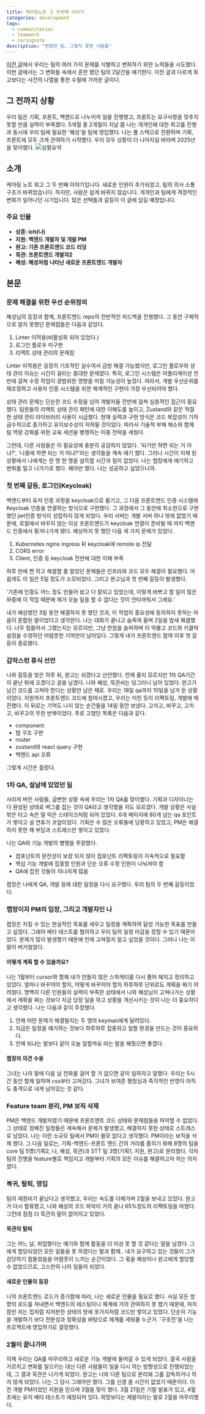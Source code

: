 ```yaml
---
title: 케어링노트 그 두번째 이야기
categories: development
tags:
  - communitation
  - teamwork
  - caringnote
description: "변화한 팀, 그렇지 못한 사람들"
---
```


[이전 글](../caringnote-retrospective-1/)에서 우리는 팀의 여러 가지 문제를 식별하고 변화하기 위한 노력들을 시도했다. 이번 글에서는 그 변화들 속에서 혼란 했던 팀의 2달간을 얘기한다. 이전 글과 다르게 회고보다는 사건의 나열을 통한 수필에 가까운 글이다.

## 그 전까지 상황

우리 팀은 기획, 프론트, 백엔드로 나누어져 일을 진행했고, 프론트는 요구사항을 맞추지 못할 만큼 실력이 부족했다. 5개월 중 2개월이 지날 쯤 나는 개개인에 대한 회고를 진행과 동시에 우리 팀에 필요한 '혜성'을 팀에 영입했다. 나는 풀 스택으로 전환하며 기획, 프론트에 모두 크게 관여하기 시작했다. 우리 모두 상황이 더 나아지길 바라며 2025년을 맞이했다.
![상황요약](../../assets/images/2025-04-04-caringnote2/summary.png)

## 소개

케어링 노트 회고 그 두 번째 이야기입니다. 새로운 인원이 추가되었고, 팀의 의사 소통 구조가 바뀌었습니다. 하지만, 사람은 쉽게 바뀌지 않습니다. 개개인과 팀에게 격정적인 변화가 일어나던 시기입니다. 많은 선택들과 갈등이 이 글에 담길 예정입니다.

### 주요 인물

- **상훈: ich(나)**
- **지원: 백엔드 개발자 및 개발 PM**
- **완고: 기존 프론트엔드 코드 리딩**
- **묵관: 프론트엔드 개발자2**
- **혜성: 혜성처럼 나타난 새로운 프론트엔드 개발자**

## 본문

### 문제 해결을 위한 우선 순위정의

혜성님의 등장과 함께, 프론트엔드 repo의 전반적인 피드백을 진행했다. 그 동안 구체적으로 알지 못했던 문제점들은 다음과 같았다.

1. Linter 미적용(비활성화 되어 있었다.)
2. 로그인 플로우 미구현
3. 리액트 상태 관리의 문제점

Linter 미적용은 굉장히 기초적인 실수여서 금방 해결 가능했지만, 로그인 플로우와 상태 관리 이슈는 시간이 걸리는 중대한 문제였다. 특히, 로그인 시스템은 어플리케이션 전반에 걸쳐 수정 작업이 광범위한 영향을 미칠 가능성이 높았다. 따라서, 개발 우선순위를 재조정하고 사용자 인증 시스템을 위한 체계적인 구현이 가장 우선되어야 했다.

상태 관리 문제는 단순한 코드 수정을 넘어 개발자들 전반에 걸쳐 심층적인 접근이 필요했다. 팀원들의 리액트 상태 관리 패턴에 대한 이해도를 높이고, Zustand와 같은 적절한 상태 관리 라이브러리 사용이 시급했다. 현재 실력과 구현 방식은 코드 복잡성이 기하급수적으로 증가하고 유지보수성이 저하될 것이었다. 따라서 기술적 부채 해소와 함께 팀 역량 강화를 위한 교육 세션을 병행하는 이중 전략을 세웠다.

그런데, 다른 사람들은 이 필요성에 충분히 공감하지 않았다. '되기만 하면 되는 거 아냐?', '나중에 하면 되는 거 아냐?'라는 생각들을 계속 얘기 했다. 그러나 시간이 지체 된 상황에서 나에게는 한 명 한 명을 설득할 시간과 힘이 없었다. 나는 랩장에게 얘기하고 변화를 밀고 나가기로 했다. 해야만 했다. 나는 성공하고 싶었으니까.

### 첫 번째 갈등, 로그인(Keycloak)

백엔드부터 유저 인증 과정을 keycloak으로 옮기고, 그 다음 프론트엔드 인증 시스템에 Keycloak 인증을 연결하는 방식으로 구현했다. 그 과정에서 그 동안에 최소한으로 구현했던 jwt인증 방식이 성립하지 않게 되었다. 우리 서버는 개발 서버 하나 밖에 없었기 때문에, 로컬에서 바꾸지 않는 이상 프론트엔드가 keycloak 연결이 준비될 때 까지 백엔드 인증에서 튕겨나가게 됐다. 예상하지 못 했던 다음 세 가지 문제가 있었다.

1. Kubernetes nginx ingress 뒤 keycloak에 remote ip 전달
2. CORS error
3. Client, 인증 등 keycloak 전반에 대한 이해 부족

하루 만에 짠 하고 해결할 줄 알았던 문제들은 인프라와 코드 모두 해결이 필요했다. 아쉽게도 이 일은 5일 정도가 소모되었다. 그리고 완고님과 첫 번째 갈등이 발생했다.

'기존에 인증도 어느 정도 만들어 놨고 다 잘되고 있었는데, 이렇게 바쁘고 할 일이 많은 와중에 이 작업 때문에 제가 오늘 일을 할 수 없다는 것이 안타까워서 그래요.'

내가 예상했던 3일 동안 해결하지 못 했던 것과, 이 작업의 중요성에 동의하지 못하는 마음이 혼합된 말이었다고 생각한다. 나는 대화가 끝나고 숨죽여 울며 2일을 밤새 해결했다. 너무 힘들어서 그랬는지는 모르지만, 그냥 한참을 슬퍼하며 이 악물고 코드와 키클락 설정을 수정하던 어렴풋한 기억만이 남아있다. 그렇게 내가 프론트엔드 참여 이후 첫 갈등이 종료됐다.

### 갑작스런 휴식 선언

나와 갈등을 빚은 하루 뒤, 완고는 쉬겠다고 선언했다. 언제 올지 모르지만 1차 QA기간이 끝난 뒤에 오겠다고 글을 남겼다. 나와 혜성, 묵관씨는 덩그러니 남아 있었다. 완고가 남긴 코드를 고쳐야 한다는 상황만 남은 채로. 우리는 18일 qa까지 10일을 남겨 둔 상황이었다. 지원까지 프론트엔드 코드에 참여시켰고, 우리는 미친 듯이 리팩토링, 개발에 매진했다.
이 뒤로는 기억도 나지 않는 순간들을 14일 동안 보냈다. 고치고, 바꾸고, 고치고, 바꾸고의 무한 반복이었다. 주로 고쳤던 목록은 다음과 같다.

- component
- 탭 구조 구현
- router
- zustand와 react query 구현
- 백엔드 api 오류
  
그렇게 시간은 흘렀다.

### 1차 QA, 설날에 있었던 일

사라져 버린 사람들, 급변한 상황 속에 우리는 1차 QA를 맞이했다. 기획과 디자이너는 다 완성된 상태로 버그를 잡는 것이 QA라고 생각했을 지도 모르겠다. 개발 상황은 사실 밖은 타고 속은 덜 익은 스테이크처럼 되어 있었다. 6개 페이지에 80개 넘는 qa 포인트가 쌓이고 설 연휴가 코앞이었다. 기획은 수 많은 오류들에 당황하고 있었고, PM은 해결하지 못한 채 부담과 스트레스만 쌓이고 있었다.

나는 QA와 기능 개발의 병행을 주장했다.

- 컴포넌트의 완전성이 보장 되지 않아 컴포넌트 리팩토링이 지속적으로 필요함
- 핵심 기능 개발에 집중할 인원과 단순 오류 수정 인원이 나눠져야 함
- QA에 잡힌 것들이 지나치게 많음

랩장은 나에게 QA, 개발 등에 대한 일정을 다시 요구했다. 우리 팀의 두 번째 갈등이었다.

### 랩장이자 PM의 입장, 그리고 개발자인 나

랩장은 지킬 수 있는 현실적인 목표를 세우고 일정을 계획하여 달성 가능한 목표를 만들고 싶었다. 그래야 베타 테스트를 협의하고 우리 팀의 일정 마감을 정할 수 있기 때문이었다. 문제가 많이 발생했기 때문에 언제 고쳐질지 알고 싶었을 것이다. 그러나 나는 이 말이 버거웠었다.

#### 어떻게 계획 할 수 있을까요?

나는 1월부터 cursor와 함께 내가 만들지 않은 스파게티를 다시 풀어 헤치고 정리하고 있었다. 얼마나 바꾸어야 할지, 어떻게 바꾸어야 할지 하루하루 단위로도 계획을 짜기 어려웠다. 명백히 다른 인원들의 실력이 부족한 상태에서 나와 혜성님이 고쳐나가는 상황에서 계획을 짜는 것보다 지금 당장 일을 하고 상황을 개선시키는 것이 나는 더 중요하다고 생각했다. 나는 다음과 같이 주장했다.

1. 언제 어떤 문제가 해결될지는 두 명의 keyman에게 달려있다.
2. 지금은 일정을 얘기하는 것보다 하루하루 집중하고 일할 환경을 만드는 것이 중요하다.
3. 언제 되냐는 말보다 같이 오늘 일할까요 라는 말을 해줬으면 좋겠다.

#### 랩장의 의견 수용

그녀는 나의 말에 다음 날 전화를 걸어 할 거 없으면 같이 일하자고 말했다. 우리는 5시간 동안 함께 일하며 css부터 고쳐갔다. 그녀가 보여준 평정심과 즉각적인 반영이 아직도 충격으로 내게 남아있는 것 같다.

### Feature team 분리, PM 보직 삭제

PM은 백엔드 개발자였기 때문에 프론트엔트 코드 상태와 문제점들을 파악할 수 없었다. 그 상태로 정해진 일정들은 계속해서 문제가 발생했고, 해결하지 못한 상태로 스트레스로 남았다. 나는 이런 소규모 팀에서 PM이 쓸모 없다고 생각했다. PM이라는 보직을 삭제 했다. 그 다음 일로는, 기획-백엔드-프론트 엔드 간의 거리를 좁히기 위해 8명의 팀을 core 팀 5명(기획2, 나, 혜성, 묵관)과 STT 팀 3명(기획1, 지원, 완고)로 분리했다. 각자 팀의 진행을 feature별로 책임지고 개발부터 기획의 모든 이슈를 해결하고자 하는 의지였다.

### 복귀, 탈퇴, 영입

팀의 재정비가 끝났다고 생각했고, 우리는 속도를 더해가며 2월을 보내고 있었다. 완고가 다시 합류했고, 나와 혜성의 코드 파악이 거의 끝나 65%정도의 리팩토링을 마쳤다. 그런데 점점 더 묵관의 말이 없어지고 있었다.

#### 묵관의 탈퇴

그는 어느 날, 취업했다는 얘기와 함께 활동을 더 이상 못 할 것 같다는 말을 남겼다. 그에게 할당되었던 모든 일들을 못 하겠다는 말과 함께.. 내가 요구하고 있는 것들이 그가 감당하기 힘들었음을 어렴풋이 느끼는 순간이었다. 그 몫을 혜성이나 완고에게 할당할 수 없었으므로, 고스란히 나의 일들이 되었다.

#### 새로운 인물의 등장

나의 프론트엔드 로드가 증가함에 따라, 나는 새로운 인물을 필요로 했다. 사실 모든 방향의 로드를 쳐내면서 백엔드의 테스팅이나 체계에 거의 관여하지 못 했기 때문에, 마치 잠만 자는 집처럼 지저분한 상태의 방에 옷가지처럼 코드만 쌓이고 있었다. 단순히 기능을 개발하기 보다 전문성과 정확성을 바탕으로 체계를 세워줄 누군가. '구조진'을 나는 프로젝트에 영입하기로 결정했다.

### 2월이 끝나가며

이제 우리는 QA를 마무리하고 새로운 기능 개발에 들어갈 수 있게 되었다. 결국 사람을 가르치고 변화를 일으키는 대신 다른 사람들이 일을 다시 하는 방향성으로 진행되었는데, 그 결과 묵관은 나가게 되었다. 완고는 나와 다른 팀으로 분리돼 그를 감독하거나 하지 않게 되었다. 나는 그 당시 그래야만 했다. 그를 신경 쓸 시간이 없었기 때문이다. 이전 개발 PM이었던 지원을 믿으며 3월을 맞이 했다. 3월 21일은 기말 발표가 있고, 4월 초에는 유저 베타 테스트가 예정되어 있다. 희망보다는 제발이라는 말로 2월을 마무리했다.
